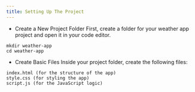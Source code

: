 ```yaml
---
title: Setting Up The Project
---
```


* Create a New Project Folder
First, create a folder for your weather app project and open it in your code editor.

```
mkdir weather-app
cd weather-app
```

* Create Basic Files
Inside your project folder, create the following files:

```
index.html (for the structure of the app)
style.css (for styling the app)
script.js (for the JavaScript logic)
```

